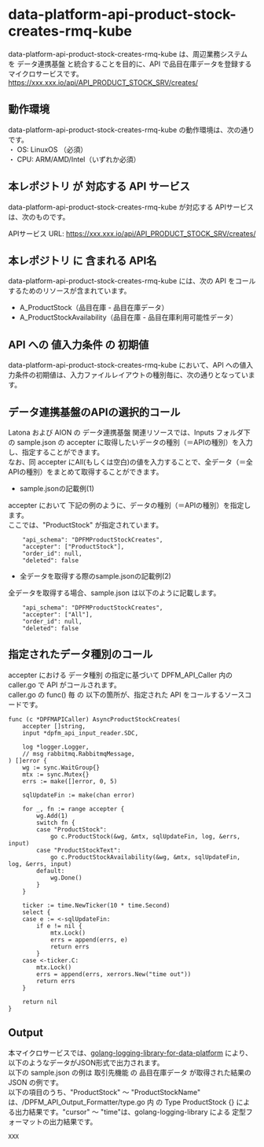 # data-platform-api-product-stock-creates-rmq-kube

data-platform-api-product-stock-creates-rmq-kube は、周辺業務システム　を データ連携基盤 と統合することを目的に、API で品目在庫データを登録するマイクロサービスです。  
https://xxx.xxx.io/api/API_PRODUCT_STOCK_SRV/creates/

## 動作環境

data-platform-api-product-stock-creates-rmq-kube の動作環境は、次の通りです。  
・ OS: LinuxOS （必須）  
・ CPU: ARM/AMD/Intel（いずれか必須）  


## 本レポジトリ が 対応する API サービス
data-platform-api-product-stock-creates-rmq-kube が対応する APIサービス は、次のものです。

APIサービス URL: https://xxx.xxx.io/api/API_PRODUCT_STOCK_SRV/creates/

## 本レポジトリ に 含まれる API名
data-platform-api-product-stock-creates-rmq-kube には、次の API をコールするためのリソースが含まれています。  

* A_ProductStock（品目在庫 - 品目在庫データ）
* A_ProductStockAvailability（品目在庫 - 品目在庫利用可能性データ）

## API への 値入力条件 の 初期値
data-platform-api-product-stock-creates-rmq-kube において、API への値入力条件の初期値は、入力ファイルレイアウトの種別毎に、次の通りとなっています。  

## データ連携基盤のAPIの選択的コール

Latona および AION の データ連携基盤 関連リソースでは、Inputs フォルダ下の sample.json の accepter に取得したいデータの種別（＝APIの種別）を入力し、指定することができます。  
なお、同 accepter にAll(もしくは空白)の値を入力することで、全データ（＝全APIの種別）をまとめて取得することができます。  

* sample.jsonの記載例(1)  

accepter において 下記の例のように、データの種別（＝APIの種別）を指定します。  
ここでは、"ProductStock" が指定されています。    
  
```
	"api_schema": "DPFMProductStockCreates",
	"accepter": ["ProductStock"],
	"order_id": null,
	"deleted": false
```
  
* 全データを取得する際のsample.jsonの記載例(2)  

全データを取得する場合、sample.json は以下のように記載します。  

```
	"api_schema": "DPFMProductStockCreates",
	"accepter": ["All"],
	"order_id": null,
	"deleted": false
```

## 指定されたデータ種別のコール

accepter における データ種別 の指定に基づいて DPFM_API_Caller 内の caller.go で API がコールされます。  
caller.go の func() 毎 の 以下の箇所が、指定された API をコールするソースコードです。  

```
func (c *DPFMAPICaller) AsyncProductStockCreates(
	accepter []string,
	input *dpfm_api_input_reader.SDC,

	log *logger.Logger,
	// msg rabbitmq.RabbitmqMessage,
) []error {
	wg := sync.WaitGroup{}
	mtx := sync.Mutex{}
	errs := make([]error, 0, 5)

	sqlUpdateFin := make(chan error)

	for _, fn := range accepter {
		wg.Add(1)
		switch fn {
		case "ProductStock":
			go c.ProductStock(&wg, &mtx, sqlUpdateFin, log, &errs, input)
		case "ProductStockText":
			go c.ProductStockAvailability(&wg, &mtx, sqlUpdateFin, log, &errs, input)
		default:
			wg.Done()
		}
	}

	ticker := time.NewTicker(10 * time.Second)
	select {
	case e := <-sqlUpdateFin:
		if e != nil {
			mtx.Lock()
			errs = append(errs, e)
			return errs
		}
	case <-ticker.C:
		mtx.Lock()
		errs = append(errs, xerrors.New("time out"))
		return errs
	}

	return nil
}
```

## Output  
本マイクロサービスでは、[golang-logging-library-for-data-platform](https://github.com/latonaio/golang-logging-library-for-data-platform) により、以下のようなデータがJSON形式で出力されます。  
以下の sample.json の例は 取引先機能 の 品目在庫データ が取得された結果の JSON の例です。  
以下の項目のうち、"ProductStock" ～ "ProductStockName" は、/DPFM_API_Output_Formatter/type.go 内 の Type ProductStock {} による出力結果です。"cursor" ～ "time"は、golang-logging-library による 定型フォーマットの出力結果です。  

```
XXX
```
